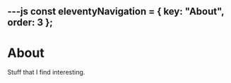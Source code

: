 ---js
const eleventyNavigation = {
	key: "About",
	order: 3
};
---
# About

Stuff that I find interesting.
